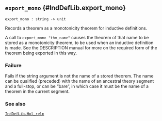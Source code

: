 ## `export_mono` {#IndDefLib.export_mono}


```
export_mono : string -> unit
```



Records a theorem as a monotonicity theorem for inductive definitions.


A call to `export_mono "thm_name"` causes the theorem of that name to
be stored as a monotonicity theorem, to be used when an inductive
definition is made. See the DESCRIPTION manual for more on the
required form of the theorem being exported in this way.

### Failure

Fails if the string argument is not the name of a stored theorem. The
name can be qualified (preceded) with the name of an ancestral theory
segment and a full-stop, or can be “bare”, in which case it must be
the name of a theorem in the current segment.

### See also

[`IndDefLib.Hol_reln`](#IndDefLib.Hol_reln)

